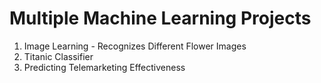 # Multiple Machine Learning Projects
1. Image Learning - Recognizes Different Flower Images
2. Titanic Classifier
3. Predicting Telemarketing Effectiveness
